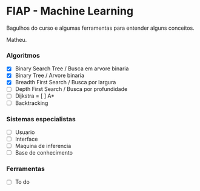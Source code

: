 # FIAP - Machine Learning

Bagulhos do curso e algumas ferramentas para entender alguns conceitos.

 Matheu.

### Algoritmos

- [x] Binary Search Tree / Busca em arvore binaria
- [x] Binary Tree / Arvore binaria
- [x] Breadth First Search / Busca por largura 
- [ ] Depth First Search / Busca por profundidade
- [ ] Dijkstra
= [ ] A*
- [ ] Backtracking

### Sistemas especialistas

- [ ] Usuario
- [ ] Interface
- [ ] Maquina de inferencia
- [ ] Base de conhecimento

### Ferramentas
- [ ] To do